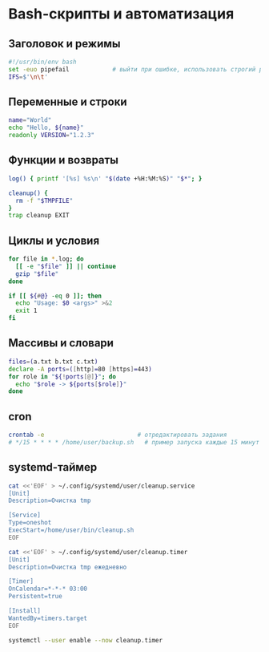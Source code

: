 # Bash-скрипты и автоматизация

## Заголовок и режимы

```bash
#!/usr/bin/env bash
set -euo pipefail            # выйти при ошибке, использовать строгий режим
IFS=$'\n\t'
```

## Переменные и строки

```bash
name="World"
echo "Hello, ${name}"
readonly VERSION="1.2.3"
```

## Функции и возвраты

```bash
log() { printf '[%s] %s\n' "$(date +%H:%M:%S)" "$*"; }

cleanup() {
  rm -f "$TMPFILE"
}
trap cleanup EXIT
```

## Циклы и условия

```bash
for file in *.log; do
  [[ -e "$file" ]] || continue
  gzip "$file"
done

if [[ ${#@} -eq 0 ]]; then
  echo "Usage: $0 <args>" >&2
  exit 1
fi
```

## Массивы и словари

```bash
files=(a.txt b.txt c.txt)
declare -A ports=([http]=80 [https]=443)
for role in "${!ports[@]}"; do
  echo "$role -> ${ports[$role]}"
done
```

## cron

```bash
crontab -e                          # отредактировать задания
# */15 * * * * /home/user/backup.sh   # пример запуска каждые 15 минут
```

## systemd-таймер

```bash
cat <<'EOF' > ~/.config/systemd/user/cleanup.service
[Unit]
Description=Очистка tmp

[Service]
Type=oneshot
ExecStart=/home/user/bin/cleanup.sh
EOF

cat <<'EOF' > ~/.config/systemd/user/cleanup.timer
[Unit]
Description=Очистка tmp ежедневно

[Timer]
OnCalendar=*-*-* 03:00
Persistent=true

[Install]
WantedBy=timers.target
EOF

systemctl --user enable --now cleanup.timer
```
